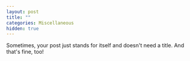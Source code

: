 ```yaml
---
layout: post
title: ""
categories: Miscellaneous
hidden: true
---
```

Sometimes, your post just stands for itself and doesn't need a title. And that's fine, too!